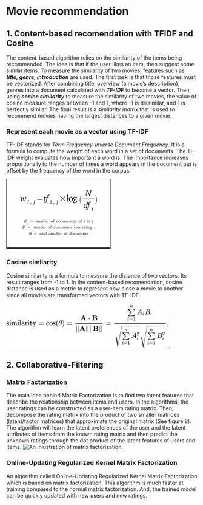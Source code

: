# Movie recommendation 
## 1. Content-based recomendation with TFIDF and Cosine
The content-based algorithm relies on the similarity of the items being recommended. The idea is that if the user likes an item, then suggest some similar items. To measure the similarity of two movies, features such as ***title, genre, introduction*** are used. The first task is that those features must be vectorized. After combining title, overview (a movie’s description), genres into a document calculated with ***TF-IDF*** to become a vector. Then, using ***cosine similarity*** to measure the similarity of two movies, the value of cosine measure ranges between -1 and 1, where -1 is dissimilar, and 1 is perfectly similar. The final result is a *similarity matrix* that is used to recommend movies having the largest distances to a given movie.
### Represent each movie as a vector using TF-IDF
TF-IDF stands for *Term Frequency-Inverse Document Frequency*. It is a formula to compute the weight of each word in a set of documents. The TF-IDF weight evaluates how important a word is. The importance increases proportionally to the number of times a word appears in the document but is offset by the frequency of the word in the corpus.

![TF-IDF formula](/images/tfidf.png).
### Cosine similarity
Cosine similarity is a formula to measure the distance of two vectors. Its result ranges from -1 to 1. In the content-based recomendation, cosine distance is used as a metric to represent how close a movie to another since all movies are transformed vectors with TF-IDF.

![Cosine similarity formula](/images/cosine.png).
## 2. Collaborative-Filtering
### Matrix Factorization
The main idea behind Matrix Factorization is to find two latent features that describe the
relationship between items and users. In the algorithms, the user ratings can be constructed as a
user-item rating matrix. Then, decompose the rating matrix into the product of two smaller
matrices (latent/factor matrices) that approximate the original matrix (See figure 8). The
algorithm will learn the latent preferences of the user and the latent attributes of items from the known rating matrix and then predict the unknown ratings through the dot product of the latent
features of users and items.
![An inlustration of matrix factorization](/path/to/image.png).
### Online-Updating Regularized Kernel Matrix Factorization
An algorithm called Online-Updating Regularized Kernel Matrix Factorization which is based on matrix factorization. This algorithm is much faster at training compared to the normal matrix factorization. And, the trained model can be quickly updated with new users and new ratings.
